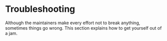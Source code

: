 # Troubleshooting

Although the maintainers make every effort not to break anything,
sometimes things go wrong.  This section explains how to get yourself
out of a jam.
